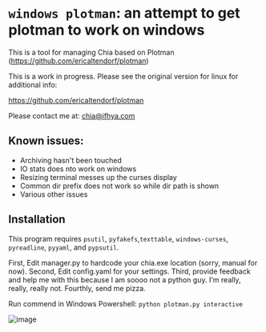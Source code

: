 # `windows plotman`: an attempt to get plotman to work on windows

This is a tool for managing Chia based on Plotman (https://github.com/ericaltendorf/plotman)

This is a work in progress.  Please see the original version for linux for additional info:

https://github.com/ericaltendorf/plotman

Please contact me at: chia@ifhya.com


##  Known issues:

- Archiving hasn't been touched
- IO stats does nto work on windows
- Resizing terminal messes up the curses display
- Common dir prefix does not work so while dir path is shown
- Various other issues

## Installation

This program requires `psutil`, `pyfakefs`,`texttable`, `windows-curses`, `pyreadline`, `pyyaml`, and `pypsutil`.

First, Edit manager.py to hardcode your chia.exe location (sorry, manual for now).  Second, Edit config.yaml for your settings.  Third, provide feedback and help me with this because I am soooo not a python guy.  I'm really, really, really not.  Fourthly, send me pizza.

Run commend in Windows Powershell: `python plotman.py interactive`

![image](https://user-images.githubusercontent.com/75458290/113492313-8c0ad680-94a4-11eb-93da-e93521dddde3.png)
